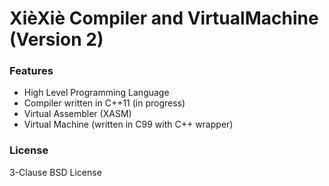 # XièXiè Compiler and VirtualMachine (Version 2) #

### Features ###

* High Level Programming Language
* Compiler written in C++11 (in progress)
* Virtual Assembler (XASM)
* Virtual Machine (written in C99 with C++ wrapper)

### License ###

3-Clause BSD License
